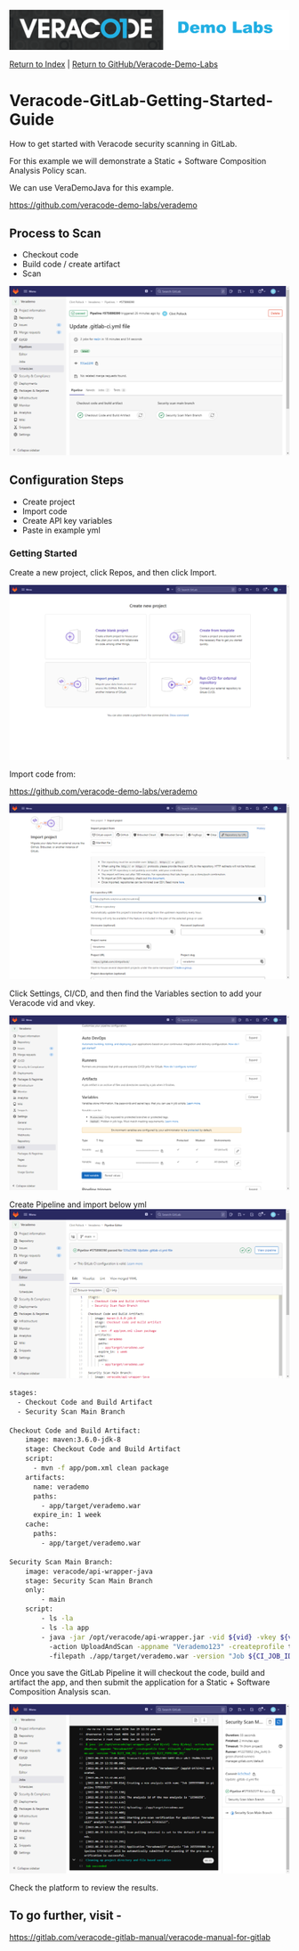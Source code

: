 ![Veracode Demo Labs](/images/veracode-demo-labs-banner-wide.png)

[Return to Index](/)  |  [Return to GitHub/Veracode-Demo-Labs](https://github.com/veracode-demo-labs)

# Veracode-GitLab-Getting-Started-Guide
How to get started with Veracode security scanning in GitLab.

For this example we will demonstrate a Static + Software Composition Analysis Policy scan.

We can use VeraDemoJava for this example.

https://github.com/veracode-demo-labs/verademo

## Process to Scan
* Checkout code
* Build code / create artifact
* Scan

![Create New Project](images/GitLab/GitLab-Getting-Started-CheckoutCodeScan.png)



## Configuration Steps
* Create project
* Import code
* Create API key variables
* Paste in example yml 

### Getting Started
Create a new project, click Repos, and then click Import.  

![Create New Project](images/GitLab/GitLab-Getting-Started-1.png)

Import code from:

https://github.com/veracode-demo-labs/verademo

![Import Code](images/GitLab/GitLab-Getting-Started-2.png)

Click Settings, CI/CD, and then find the Variables section to add your Veracode vid and vkey.

![Add Veracode API Keys](images/GitLab/GitLab-Getting-Started-3.png)

Create Pipeline and import below yml
![Create Pipeline and Import below yml](images/GitLab/GitLab-Getting-Started-4.png)


```bash
stages:
  - Checkout Code and Build Artifact
  - Security Scan Main Branch

Checkout Code and Build Artifact:
    image: maven:3.6.0-jdk-8
    stage: Checkout Code and Build Artifact
    script:
      - mvn -f app/pom.xml clean package 
    artifacts:
      name: verademo
      paths:
        - app/target/verademo.war
      expire_in: 1 week
    cache:
      paths:
        - app/target/verademo.war

Security Scan Main Branch:
    image: veracode/api-wrapper-java
    stage: Security Scan Main Branch
    only:
        - main
    script:
        - ls -la
        - ls -la app
        - java -jar /opt/veracode/api-wrapper.jar -vid ${vid} -vkey ${vkey}
          -action UploadAndScan -appname "Verademo123" -createprofile true 
          -filepath ./app/target/verademo.war -version "Job ${CI_JOB_ID} in pipeline ${CI_PIPELINE_ID}" 
```

Once you save the GitLab Pipeline it will checkout the code, build and artifact the app, and then submit the application for a Static + Software Composition Analysis scan.  

![Create Pipeline and Import below yml](images/GitLab/GitLab-Getting-Started-5.png)

Check the platform to review the results.

## To go further, visit -

https://gitlab.com/veracode-gitlab-manual/veracode-manual-for-gitlab